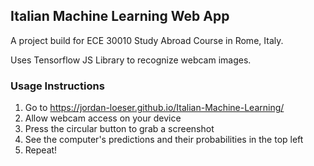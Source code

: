## Italian Machine Learning Web App
A project build for ECE 30010 Study Abroad Course in Rome, Italy.

Uses Tensorflow JS Library to recognize webcam images.

### Usage Instructions
1)  Go to https://jordan-loeser.github.io/Italian-Machine-Learning/
2)  Allow webcam access on your device
3)  Press the circular button to grab a screenshot
4)  See the computer's predictions and their probabilities in the top left
5)  Repeat!
